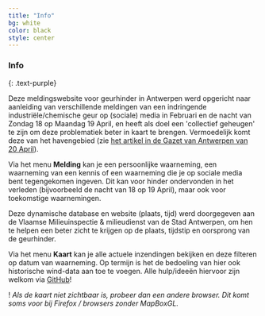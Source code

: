 ```yaml
---
title: "Info"
bg: white
color: black
style: center
---
```


### Info
{: .text-purple}

Deze meldingswebsite voor geurhinder in Antwerpen werd opgericht naar aanleiding van verschillende meldingen van een indringende industriële/chemische geur op (sociale) media in Februari en de nacht van Zondag 18 op Maandag 19 April, en heeft als doel een 'collectief geheugen' te zijn om deze problematiek beter in kaart te brengen. Vermoedelijk komt deze van het havengebied (zie [het artikel in de Gazet van Antwerpen van 20 April](https://www.gva.be/cnt/dmf20210419_97445572)). 

Via het menu **Melding** kan je een persoonlijke waarneming, een waarneming van een kennis of een waarneming die je op sociale media bent tegengekomen ingeven. Dit kan voor hinder ondervonden in het verleden (bijvoorbeeld de nacht van 18 op 19 April), maar ook voor toekomstige waarnemingen.

Deze dynamische database en website (plaats, tijd) werd doorgegeven aan de Vlaamse Milieuinspectie & milieudienst van de Stad Antwerpen, om hen te helpen een beter zicht te krijgen op de plaats, tijdstip en oorsprong van de geurhinder.

Via het menu **Kaart** kan je alle actuele inzendingen bekijken en deze filteren op datum van waarneming. Op termijn is het de bedoeling van hier ook historische wind-data aan toe te voegen. Alle hulp/ideeën hiervoor zijn welkom via [GitHub](https://github.com/geurhinder-antwerpen/geurhinder-antwerpen.github.io/)! 

! *Als de kaart niet zichtbaar is, probeer dan een andere browser. Dit komt soms voor bij Firefox / browsers zonder MapBoxGL.*
